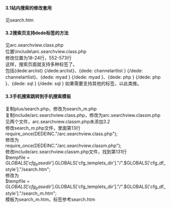 #### 3.1站内搜索的修改套用
见search.htm
#### 3.2搜索页支持dede标签的方法
见arc.searchview.class.php
<br/>
位置\include\arc.searchview.class.php
<br/>
修改位置为18-24行，552-573行
<br/>
这样，搜索页面就支持多种标签了。
<br/>
包括{dede:arclist} {/dede:arclist}、{dede: channelartlist } {/dede: channelartlist}、{dede: myad } {/dede: myad }、{dede: php } {/dede: php }、{dede: sql } {/dede: sql }
如果需要支持其他的标签，以此类推。
#### 3.3手机搜索跳转到手机搜索模板
复制plus/search.php，修改为search_m.php
<br/>
复制include/arc.searchview.class.php，修改为arc.searchview.classm.php
<br/>
见两个文件，arc.searchview.classm.php未添加3.2
<br/>
修改search_m.php文件，里面第13行
<br/>
require_once(DEDEINC."/arc.searchview.class.php");
<br/>
修改为
<br/>
require_once(DEDEINC."/arc.searchview.classm.php");
<br/>
修改include/arc.searchview.classm.php文件，找到第131行
<br/>
$tempfile = $GLOBALS['cfg_basedir'].$GLOBALS['cfg_templets_dir']."/".$GLOBALS['cfg_df_style']."/search.htm";
<br/>
修改为
<br/>
$tempfile = $GLOBALS['cfg_basedir'].$GLOBALS['cfg_templets_dir']."/".$GLOBALS['cfg_df_style']."/search_m.htm";
<br/>
模板为search_m.htm，标签参考search.htm
